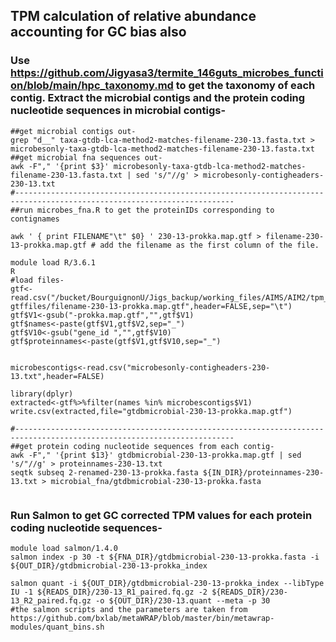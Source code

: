## TPM calculation of relative abundance accounting for GC bias also

### Use https://github.com/Jigyasa3/termite_146guts_microbes_function/blob/main/hpc_taxonomy.md to get the taxonomy of each contig. Extract the microbial contigs and the protein coding nucleotide sequences in microbial contigs-
```
##get microbial contigs out-
grep "d__" taxa-gtdb-lca-method2-matches-filename-230-13.fasta.txt > microbesonly-taxa-gtdb-lca-method2-matches-filename-230-13.fasta.txt
##get microbial fna sequences out-
awk -F"," '{print $3}' microbesonly-taxa-gtdb-lca-method2-matches-filename-230-13.fasta.txt | sed 's/"//g' > microbesonly-contigheaders-230-13.txt
#-----------------------------------------------------------------------------------------------------------------------
##run microbes_fna.R to get the proteinIDs corresponding to contignames

awk ' { print FILENAME"\t" $0} ' 230-13-prokka.map.gtf > filename-230-13-prokka.map.gtf # add the filename as the first column of the file.

module load R/3.6.1
R
#load files-
gtf<-read.csv("/bucket/BourguignonU/Jigs_backup/working_files/AIMS/AIM2/tpm_functional_annotation/functional_annotation/all_functions_all_taxonomy/gtf_files_Dec2019/named-gtffiles/filename-230-13-prokka.map.gtf",header=FALSE,sep="\t")
gtf$V1<-gsub("-prokka.map.gtf","",gtf$V1)
gtf$names<-paste(gtf$V1,gtf$V2,sep="_")
gtf$V10<-gsub("gene_id ","",gtf$V10)
gtf$proteinnames<-paste(gtf$V1,gtf$V10,sep="_")


microbescontigs<-read.csv("microbesonly-contigheaders-230-13.txt",header=FALSE)

library(dplyr)
extracted<-gtf%>%filter(names %in% microbescontigs$V1)
write.csv(extracted,file="gtdbmicrobial-230-13-prokka.map.gtf")

#-----------------------------------------------------------------------------------------------------------------------
##get protein coding nucleotide sequences from each contig-
awk -F"," '{print $13}' gtdbmicrobial-230-13-prokka.map.gtf | sed 's/"//g' > proteinnames-230-13.txt
seqtk subseq 2-renamed-230-13-prokka.fasta ${IN_DIR}/proteinnames-230-13.txt > microbial_fna/gtdbmicrobial-230-13-prokka.fasta


```


### Run Salmon to get GC corrected TPM values for each protein coding nucleotide sequences-
```
module load salmon/1.4.0
salmon index -p 30 -t ${FNA_DIR}/gtdbmicrobial-230-13-prokka.fasta -i ${OUT_DIR}/gtdbmicrobial-230-13-prokka_index

salmon quant -i ${OUT_DIR}/gtdbmicrobial-230-13-prokka_index --libType IU -1 ${READS_DIR}/230-13_R1_paired.fq.gz -2 ${READS_DIR}/230-13_R2_paired.fq.gz -o ${OUT_DIR}/230-13.quant --meta -p 30
#the salmon scripts and the parameters are taken from https://github.com/bxlab/metaWRAP/blob/master/bin/metawrap-modules/quant_bins.sh


```

